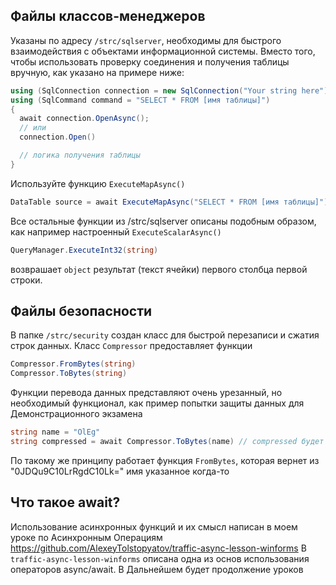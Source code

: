 ## Файлы классов-менеджеров
Указаны по адресу ```/strc/sqlserver```, необходимы для быстрого взаимодействия с объектами информационной системы.
Вместо того, чтобы использовать проверку соединения и получения таблицы вручную, как указано на примере ниже:
```csharp
using (SqlConnection connection = new SqlConnection("Your string here")
using (SqlCommand command = "SELECT * FROM [имя таблицы]")
{
  await connection.OpenAsync();
  // или
  connection.Open()

  // логика получения таблицы
}
```
Используйте функцию ```ExecuteMapAsync()```
```csharp
DataTable source = await ExecuteMapAsync("SELECT * FROM [имя таблицы]");
```
Все остальные функции из /strc/sqlserver описаны подобным образом, как например настроенный ```ExecuteScalarAsync()```
```csharp 
QueryManager.ExecuteInt32(string)
```
возврашает ```object``` результат (текст ячейки) первого столбца первой строки.


## Файлы безопасности
В папке ```/strc/security``` создан класс для быстрой перезаписи и сжатия строк данных. Класс ```Compressor``` предоставляет функции
```csharp
Compressor.FromBytes(string)
Compressor.ToBytes(string)
```
Функции перевода данных представляют очень урезанный, но необходимый функционал, как пример попытки защиты данных для Демонстрационного экзамена
```csharp
string name = "OlEg"
string compressed = await Compressor.ToBytes(name) // compressed будет выглядеть как "0JDQu9C10LrRgdC10Lk="
```
По такому же принципу работает функция ```FromBytes```, которая вернет из "0JDQu9C10LrRgdC10Lk=" имя указанное когда-то

## Что такое await?
Использование асинхронных функций и их смысл написан в моем уроке по Асинхронным Операциям
https://github.com/AlexeyTolstopyatov/traffic-async-lesson-winforms
В ```traffic-async-lesson-winforms``` описана одна из основ использования операторов async/await. В Дальнейшем будет продолжение уроков
